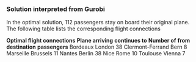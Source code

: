 ### Solution interpreted from Gurobi

In the optimal solution, 112 passengers stay on board their original plane. The following table lists the
corresponding flight connections

**Optimal flight connections**
**Plane arriving**      **continues to**       **Number of**
**from**                **destination**        **passengers**
Bordeaux                  London                 38
Clermont-Ferrand          Bern                    8
Marseille                 Brussels               11
Nantes                    Berlin                 38
Nice                      Rome                   10
Toulouse                  Vienna                  7
